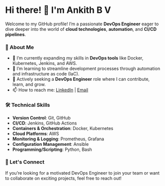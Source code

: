# Hi there! 👋 I'm Ankith B V

Welcome to my GitHub profile! I’m a passionate **DevOps Engineer** eager to dive deeper into the world of **cloud technologies**, **automation**, and **CI/CD pipelines**.




### 🚀 About Me
- 🔭 I’m currently expanding my skills in **DevOps tools** like Docker, Kubernetes, Jenkins, and AWS.
- 🌱 I’m learning to streamline development processes through automation and infrastructure as code (IaC).
- 💼 Actively seeking a **DevOps Engineer** role where I can contribute, learn, and grow.
- 📫 How to reach me: [LinkedIn](https://www.linkedin.com/in/ankithbv) | [Email](mailto:ankithbv007@gmail.com)

### 🛠️ Technical Skills
- **Version Control**: Git, GitHub
- **CI/CD**: Jenkins, GitHub Actions
- **Containers & Orchestration**: Docker, Kubernetes
- **Cloud Platforms**: AWS
- **Monitoring & Logging**: Prometheus, Grafana
- **Configuration Management**: Ansible
- **Programming/Scripting**: Python, Bash



### 🤝 Let's Connect
If you’re looking for a motivated DevOps Engineer to join your team or want to collaborate on exciting projects, feel free to reach out!
